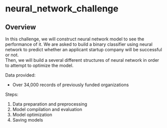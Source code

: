 # neural_network_challenge

## Overview
In this challenge, we will construct neural network model to see the performance of it. We are asked to build a binary classifier using neural network to predict whether an applicant startup company will be successful or not. <br>
Then, we will build a several different structures of neural network in order to attempt to optimize the model.

Data provided:
- Over 34,000 records of previously funded organizations

Steps:
1. Data preparation and preprocessing
2. Model compilation and evaluation
3. Model optimization
4. Saving models


